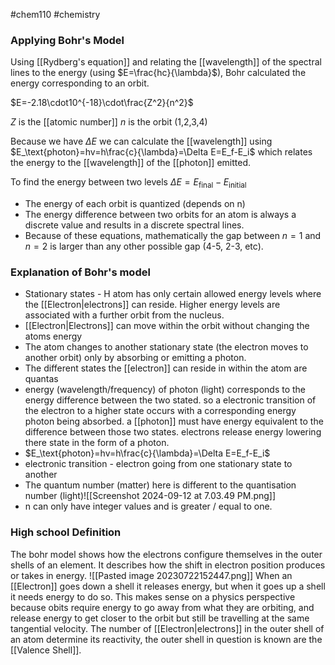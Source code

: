 #chem110 #chemistry 

### Applying Bohr's Model
Using [[Rydberg's equation]] and relating the [[wavelength]] of the spectral lines to the energy (using $E=\frac{hc}{\lambda}$), Bohr calculated the energy corresponding to an orbit.

$E=-2.18\cdot10^{-18}\cdot\frac{Z^2}{n^2}$

$Z$ is the [[atomic number]]
$n$ is the orbit (1,2,3,4)

Because we have $\Delta E$ we can calculate the [[wavelength]] using $E_\text{photon}=hv=h\frac{c}{\lambda}=\Delta E=E_f-E_i$ which relates the energy to the [[wavelength]] of the [[photon]] emitted.

To find the energy between two levels
$\Delta E=E_\text{final}-E_\text{initial}$ 

- The energy of each orbit is quantized (depends on n)
- The energy difference between two orbits for an atom is always a discrete value and results in a discrete spectral lines.
- Because of these equations, mathematically the gap between $n=1$ and $n=2$ is larger than any other possible gap (4-5, 2-3, etc). 
### Explanation of Bohr's model
- Stationary states - H atom has only certain allowed energy levels where the [[Electron|electrons]] can reside. Higher energy levels are associated with a further orbit from the nucleus.
- [[Electron|Electrons]] can move within the orbit without changing the atoms energy
- The atom changes to another stationary state (the electron moves to another orbit) only by absorbing or emitting a photon. 
- The different states the [[electron]] can reside in within the atom are quantas
- energy (wavelength/frequency) of photon (light) corresponds to the energy difference between the two stated. so a electronic transition of the electron to a higher state occurs with a corresponding energy photon being absorbed. a [[photon]] must have energy equivalent to the difference between those two states. electrons release energy lowering there state in the form of a photon.
- $E_\text{photon}=hv=h\frac{c}{\lambda}=\Delta E=E_f-E_i$
- electronic transition - electron going from one stationary state to another
- The quantum number (matter) here is different to the quantisation number (light)![[Screenshot 2024-09-12 at 7.03.49 PM.png]]
- n can only have integer values and is greater / equal to one.


### High school Definition
The bohr model shows how the electrons configure themselves in the outer shells of an element. It describes how the shift in electron position produces or takes in energy. 
![[Pasted image 20230722152447.png]]
When an [[Electron]] goes down a shell it releases energy, but when it goes up a shell it needs energy to do so. This makes sense on a physics perspective because obits require energy to go away from what they are orbiting, and release energy to get closer to the orbit but still be travelling at the same tangential velocity. The number of [[Electron|electrons]] in the outer shell of an atom determine its reactivity, the outer shell in question is known are the [[Valence Shell]].